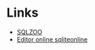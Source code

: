# Links
- [SQLZOO](https://sqlzoo.net/wiki/SQL_Tutorial)
- [Editor online sqliteonline](https://sqliteonline.com/)
